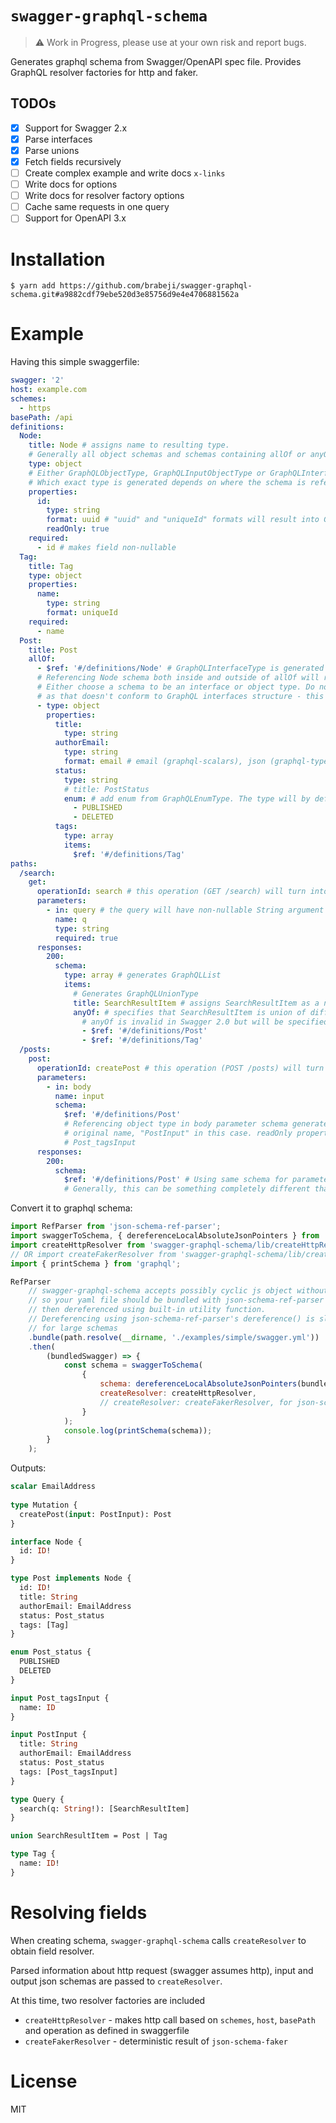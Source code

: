 # `swagger-graphql-schema`

> ⚠️ Work in Progress, please use at your own risk and report bugs.

Generates graphql schema from Swagger/OpenAPI spec file. Provides GraphQL resolver factories for http and faker.

## TODOs

- [x] Support for Swagger 2.x
- [x] Parse interfaces
- [x] Parse unions
- [x] Fetch fields recursively
- [ ] Create complex example and write docs `x-links`
- [ ] Write docs for options
- [ ] Write docs for resolver factory options
- [ ] Cache same requests in one query
- [ ] Support for OpenAPI 3.x

# Installation

	$ yarn add https://github.com/brabeji/swagger-graphql-schema.git#a9882cdf79ebe520d3e85756d9e4e4706881562a

# Example

Having this simple swaggerfile:

```yaml
swagger: '2'
host: example.com
schemes:
  - https
basePath: /api
definitions:
  Node:
    title: Node # assigns name to resulting type.
    # Generally all object schemas and schemas containing allOf or anyOf should have a title to avoid errors.
    type: object
    # Either GraphQLObjectType, GraphQLInputObjectType or GraphQLInterfaceType is be generated from object schema.
    # Which exact type is generated depends on where the schema is referenced. Explanation is below.
    properties:
      id:
        type: string
        format: uuid # "uuid" and "uniqueId" formats will result into GraphQLID
        readOnly: true
    required:
      - id # makes field non-nullable
  Tag:
    title: Tag
    type: object
    properties:
      name:
        type: string
        format: uniqueId
    required:
      - name
  Post:
    title: Post
    allOf:
      - $ref: '#/definitions/Node' # GraphQLInterfaceType is generated when object schema is encountered under allOf
      # Referencing Node schema both inside and outside of allOf will result in duplicate type name error.
      # Either choose a schema to be an interface or object type. Do not nest interfaces using allOf or anyOf
      # as that doesn't conform to GraphQL interfaces structure - this may be solved by flattening allOf in future.
      - type: object
        properties:
          title:
            type: string
          authorEmail:
            type: string
            format: email # email (graphql-scalars), json (graphql-type-json) TODO: date, time, date-time (graphql-iso-date)
          status:
            type: string
            # title: PostStatus
            enum: # add enum from GraphQLEnumType. The type will by default be named Post_status unless a different name is specified by title.
              - PUBLISHED
              - DELETED
          tags:
            type: array
            items:
              $ref: '#/definitions/Tag'
paths:
  /search:
    get:
      operationId: search # this operation (GET /search) will turn into a query named "search"
      parameters:
        - in: query # the query will have non-nullable String argument named "query"
          name: q
          type: string
          required: true
      responses:
        200:
          schema:
            type: array # generates GraphQLList
            items:
              # Generates GraphQLUnionType
              title: SearchResultItem # assigns SearchResultItem as a name to the union type
              anyOf: # specifies that SearchResultItem is union of different types.
                # anyOf is invalid in Swagger 2.0 but will be specified in OpenAPI 3.x, see readme TODOs
                - $ref: '#/definitions/Post'
                - $ref: '#/definitions/Tag'
  /posts:
    post:
      operationId: createPost # this operation (POST /posts) will turn into a mutation named "createPost"
      parameters:
        - in: body
          name: input
          schema:
            $ref: '#/definitions/Post'
            # Referencing object type in body parameter schema generates GraphQLInputObjectType with "Input" appended to
            # original name, "PostInput" in this case. readOnly properties are removed.
            # Post_tagsInput
      responses:
        200:
          schema:
            $ref: '#/definitions/Post' # Using same schema for parameter and response conforms to some REST recommendations and isn't required.
            # Generally, this can be something completely different than Post.
```

Convert it to graphql schema:

```javascript
import RefParser from 'json-schema-ref-parser';
import swaggerToSchema, { dereferenceLocalAbsoluteJsonPointers } from 'swagger-graphql-schema';
import createHttpResolver from 'swagger-graphql-schema/lib/createHttpResolver';
// OR import createFakerResolver from 'swagger-graphql-schema/lib/createFakerResolver';
import { printSchema } from 'graphql';

RefParser
	// swagger-graphql-schema accepts possibly cyclic js object without json pointers
	// so your yaml file should be bundled with json-schema-ref-parser and
	// then dereferenced using built-in utility function.
	// Dereferencing using json-schema-ref-parser's dereference() is slow
	// for large schemas
	.bundle(path.resolve(__dirname, './examples/simple/swagger.yml'))
	.then(
		(bundledSwagger) => {
			const schema = swaggerToSchema(
				{ 
					schema: dereferenceLocalAbsoluteJsonPointers(bundledSwagger), 
					createResolver: createHttpResolver, 
					// createResolver: createFakerResolver, for json-schema-faker data 
				}
			);
			console.log(printSchema(schema));
		}
	);
```

Outputs:

```graphql
scalar EmailAddress
    
type Mutation {
  createPost(input: PostInput): Post
}

interface Node {
  id: ID!
}

type Post implements Node {
  id: ID!
  title: String
  authorEmail: EmailAddress
  status: Post_status
  tags: [Tag]
}

enum Post_status {
  PUBLISHED
  DELETED
}

input Post_tagsInput {
  name: ID
}

input PostInput {
  title: String
  authorEmail: EmailAddress
  status: Post_status
  tags: [Post_tagsInput]
}

type Query {
  search(q: String!): [SearchResultItem]
}

union SearchResultItem = Post | Tag

type Tag {
  name: ID!
}
```

# Resolving fields

When creating schema, `swagger-graphql-schema` calls `createResolver` to obtain field resolver.

Parsed information about http request (swagger assumes http), input and output json schemas are passed to `createResolver`.

At this time, two resolver factories are included

- `createHttpResolver` - makes http call based on `schemes`, `host`, `basePath` and operation as defined in swaggerfile
- `createFakerResolver` - deterministic result of `json-schema-faker`

# License

MIT

